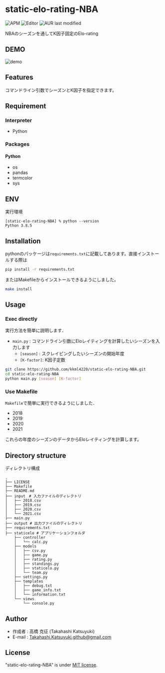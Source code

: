 # static-elo-rating-NBA

![APM](https://img.shields.io/badge/-Python-F9DC3E.svg?logo=python&style=flat)
![Editor](https://img.shields.io/badge/-Visual%20Studio%20Code-007ACC.svg?logo=visual-studio-code&style=flat)
![AUR last modified](https://img.shields.io/aur/last-modified/google-chrome)

NBAのシーズンを通してK因子固定のElo-rating

## DEMO


![demo](https://user-images.githubusercontent.com/58053010/210120770-13510656-2ba2-42e6-83a9-1f00b2468ed9.gif)

## Features

コマンドライン引数でシーズンとK因子を指定できます。

## Requirement

### Interpreter

- Python


### Packages

#### Python

- os
- pandas
- termcolor
- sys

## ENV

実行環境

```
[static-elo-rating-NBA] % python --version
Python 3.8.5
```

## Installation

pythonのパッケージは`requirements.txt`に記載してあります。直接インストールする際は
```bash
pip install -r requirements.txt
```

またはMakefileからインストールできるようにしました。
```bash
make install
```

## Usage

### Exec directly

実行方法を簡単に説明します．

- `main.py` : コマンドライン引数にEloレイティングを計算したいシーズンを入力します
	- `[season]` : スクレイピングしたいシーズンの開始年度
    - `[K-factor]`: K因子定数

```bash
git clone https://github.com/kkml4220/static-elo-rating-NBA.git
cd static-elo-rating-NBA
python main.py [season] [K-factor]
```

### Use Makefile

`Makefile`で簡単に実行できるようにしました．

- 2018
- 2019
- 2020
- 2021

これらの年度のシーズンのデータからEloレイティングを計算します。


## Directory structure

ディレクトリ構成

```
.
├── LICENSE
├── Makefile
├── README.md
├── input　# 入力ファイルのディレクトリ
│   ├── 2018.csv
│   ├── 2019.csv
│   ├── 2020.csv
│   └── 2021.csv
├── main.py
├── output # 出力ファイルのディレクトリ
├── requirements.txt
├── staticelo # アプリケーションフォルダ
    ├── controller
    │   └── calc.py
    ├── models
    │   ├── csv.py
    │   ├── game.py
    │   ├── rating.py
    │   ├── standings.py
    │   ├── staticelo.py
    │   └── team.py
    ├── settings.py
    ├── templates
    │   ├── debug.txt
    │   ├── game_info.txt
    │   └── information.txt
    └── views
        └── console.py
```


## Author

- 作成者 : 高橋 克征 (Takahashi Katsuyuki)
- E-mail : [Takahashi.Katsuyuki.github@gmail.com](Takahashi.Katsuyuki.github@gmail.com)

## License

"static-elo-rating-NBA" is under [MIT license](https://en.wikipedia.org/wiki/MIT_License).
